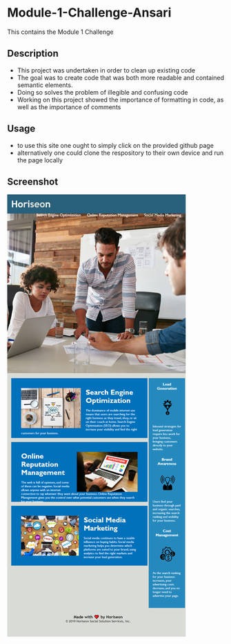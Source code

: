 # Module-1-Challenge-Ansari
This contains the Module 1 Challenge
## Description
- This project was undertaken in order to clean up existing code
- The goal was to create code that was both more readable and contained semantic elements.
- Doing so solves the problem of illegible and confusing code
- Working on this project showed the importance of formatting in code, as well as the importance of comments

## Usage

- to use this site one ought to simply click on the provided github page
- alternatively one could clone the respository to their own device and run the page locally

## Screenshot
![screenshot of the page](/assets/images/screenshot.png)